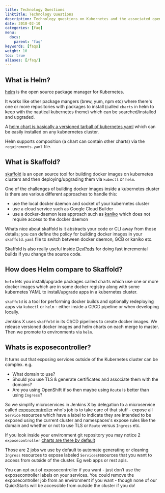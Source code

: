```yaml
---
title: Technology Questions
linktitle: Technology Questions
description: Technology questions on Kubernetes and the associated opens source projects
date: 2018-02-10
categories: [faq]
menu:
  docs:
    parent: "faq"
keywords: [faqs]
weight: 10
toc: true
aliases: [/faq/]
---
```


## What is Helm?

[helm](https://www.helm.sh/) is the open source package manager for Kubernetes.

It works like other package mangers (brew, yum, npm etc) where there's one or more repositories with packages to install (called `charts` in helm to keep with the nautical kubernetes theme) which can be searched/installed and upgraded.

A [helm chart is basically a versioned tarball of kubernetes yaml](https://docs.helm.sh/developing_charts/#charts) which can be easily installed on any kubnernetes cluster.

Helm supports composition (a chart can contain other charts) via the `requirements.yaml` file.


## What is Skaffold?

[skaffold](https://github.com/GoogleContainerTools/skaffold) is an open source tool for building docker images on kubernetes clusters and then deploying/upgrading them via `kubectl` or `helm`.

One of the challenges of building docker images inside a kubernetes cluster is there are various different approaches to handle this:

* use the local docker daemon and socket of your kubernetes cluster
* use a cloud service such as Google Cloud Builder
* use a docker-daemon less approach such as [kaniko](https://github.com/GoogleContainerTools/kaniko) which does not require access to the docker daemon

Whats nice about skaffold is it abstracts your code or CLI away from those details; you can define the policy for building docker images in your `skaffold.yaml` file to switch between docker daemon, GCB or kaniko etc.

Skaffold is also really useful inside [DevPods](/developing/devpods/) for doing fast incremental builds if you change the source code.


## How does Helm compare to Skaffold?

`helm` lets you install/upgrade packages called charts which use one or more docker images which are in some docker registry along with some kubernetes YAML to install/upgrade apps in a kubernetes cluster.

`skaffold` is a tool for performing docker builds and optionally redeploying apps via `kubectl` or `helm` - either inside a CI/CD pipeline or when developing locally.

Jenkins X uses `skaffold` in its CI/CD pipelines to create docker images. We release versioned docker images and helm charts on each merge to master. Then we promote to environments via `helm`.

## Whats is exposecontroller?

It turns out that exposing services outside of the Kubernetes cluster can be complex. e.g. 

* What domain to use? 
* Should you use TLS & generate certificates and associate them with the domains?
* Are you using OpenShift if so then maybe using `Route` is better than using `Ingress`?

So we simplify microservices in Jenkins X by delegation to a microservice called [exposecontroller](https://github.com/jenkins-x/exposecontroller) who's job is to take care of that stuff - expose all `Service` resources which have a label to indicate they are intended to be exposed using the current cluster and namespaces's expose rules like the domain and whether or not to use TLS or `Route` versus `Ingress` etc.

If you look inside your environment git repository you may notice 2 `exposecontroller` [charts are there by default](https://github.com/jenkins-x/default-environment-charts/blob/master/env/requirements.yaml)

Those are 2 jobs we use by default to automate generating or cleaning `Ingress` resources to expose labeled `Services`resources that you want to access from outside of the cluster. Eg web apps or rest apis. 

You can opt out of exposecontroller if you want - just don’t use the exposecontroller labels on your services. You could remove the exposecontroller job from an environment if you want - though none of our QuickStarts will be accessible from outside the cluster if you do!

